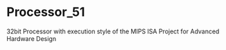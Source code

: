 # Processor_51
32bit Processor with execution style of the MIPS ISA
Project for Advanced Hardware Design
